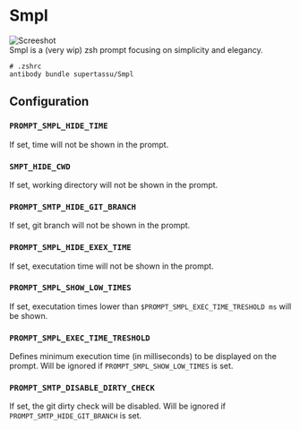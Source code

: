 # Smpl 

![Screeshot](https://i.imgur.com/TYzXJ8V.jpg)<br/>
Smpl is a (very wip) zsh prompt focusing on simplicity and elegancy.

```shell
# .zshrc
antibody bundle supertassu/Smpl
```

## Configuration

### `PROMPT_SMPL_HIDE_TIME`
If set, time will not be shown in the prompt.

### `SMPT_HIDE_CWD`
If set, working directory will not be shown in the prompt.

### `PROMPT_SMTP_HIDE_GIT_BRANCH`
If set, git branch will not be shown in the prompt.

### `PROMPT_SMPL_HIDE_EXEX_TIME`
If set, executation time will not be shown in the prompt.

### `PROMPT_SMPL_SHOW_LOW_TIMES`
If set, executation times lower than `$PROMPT_SMPL_EXEC_TIME_TRESHOLD ms` will be shown.

### `PROMPT_SMPL_EXEC_TIME_TRESHOLD`
Defines minimum execution time (in milliseconds) to be displayed on the prompt. Will be ignored if `PROMPT_SMPL_SHOW_LOW_TIMES` is set.

### `PROMPT_SMTP_DISABLE_DIRTY_CHECK`
If set, the git dirty check will be disabled. Will be ignored if `PROMPT_SMTP_HIDE_GIT_BRANCH` is set.
